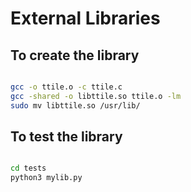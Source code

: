 # External Libraries


## To create the library

```sh

gcc -o ttile.o -c ttile.c
gcc -shared -o libttile.so ttile.o -lm
sudo mv libttile.so /usr/lib/

```

## To test the library

```sh

cd tests
python3 mylib.py

```